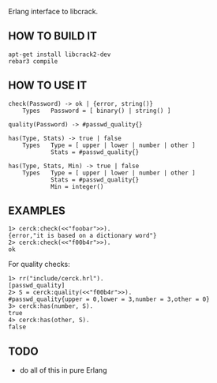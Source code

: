 Erlang interface to libcrack.


## HOW TO BUILD IT

    apt-get install libcrack2-dev
    rebar3 compile


## HOW TO USE IT

    check(Password) -> ok | {error, string()}
        Types   Password = [ binary() | string() ]

    quality(Password) -> #passwd_quality{}

    has(Type, Stats) -> true | false
        Types   Type = [ upper | lower | number | other ]
                Stats = #passwd_quality{}

    has(Type, Stats, Min) -> true | false
        Types   Type = [ upper | lower | number | other ]
                Stats = #passwd_quality{}
                Min = integer()

## EXAMPLES

    1> cerck:check(<<"foobar">>).
    {error,"it is based on a dictionary word"}
    2> cerck:check(<<"f00b4r">>).
    ok

For quality checks:

    1> rr("include/cerck.hrl").
    [passwd_quality]
    2> S = cerck:quality(<<"f00b4r">>).
    #passwd_quality{upper = 0,lower = 3,number = 3,other = 0}
    3> cerck:has(number, S).
    true
    4> cerck:has(other, S).
    false

## TODO

* do all of this in pure Erlang
